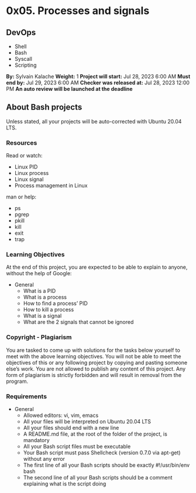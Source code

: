 # 0x05. Processes and signals

## DevOps
- Shell
- Bash
- Syscall
- Scripting

**By:** Sylvain Kalache
**Weight:** 1
**Project will start:** Jul 28, 2023 6:00 AM
**Must end by:** Jul 29, 2023 6:00 AM
**Checker was released at:** Jul 28, 2023 12:00 PM
**An auto review will be launched at the deadline**

## About Bash projects
Unless stated, all your projects will be auto-corrected with Ubuntu 20.04 LTS.

### Resources
Read or watch:
- Linux PID
- Linux process
- Linux signal
- Process management in Linux

man or help:
- ps
- pgrep
- pkill
- kill
- exit
- trap

### Learning Objectives
At the end of this project, you are expected to be able to explain to anyone, without the help of Google:

- General
  - What is a PID
  - What is a process
  - How to find a process’ PID
  - How to kill a process
  - What is a signal
  - What are the 2 signals that cannot be ignored

### Copyright - Plagiarism
You are tasked to come up with solutions for the tasks below yourself to meet with the above learning objectives.
You will not be able to meet the objectives of this or any following project by copying and pasting someone else’s work.
You are not allowed to publish any content of this project.
Any form of plagiarism is strictly forbidden and will result in removal from the program.

### Requirements
- General
  - Allowed editors: vi, vim, emacs
  - All your files will be interpreted on Ubuntu 20.04 LTS
  - All your files should end with a new line
  - A README.md file, at the root of the folder of the project, is mandatory
  - All your Bash script files must be executable
  - Your Bash script must pass Shellcheck (version 0.7.0 via apt-get) without any error
  - The first line of all your Bash scripts should be exactly #!/usr/bin/env bash
  - The second line of all your Bash scripts should be a comment explaining what is the script doing
